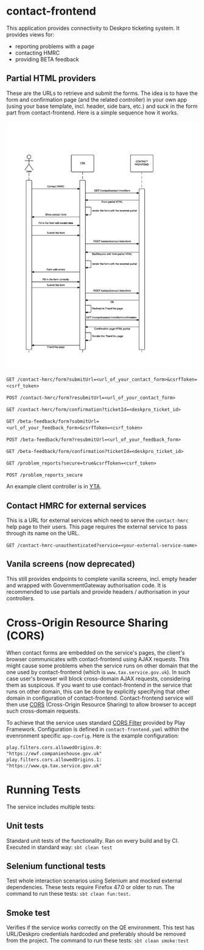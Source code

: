 contact-frontend
================

This application provides connectivity to Deskpro ticketing system. It provides views for:
 - reporting problems with a page
 - contacting HMRC
 - providing BETA feedback

## Partial HTML providers

These are the URLs to retrieve and submit the forms. The idea is to have the form and confirmation page (and the related controller) in your own app (using your base template, incl. header, side bars, etc.) and suck in the form part from contact-frontend. Here is a simple sequence how it works.

![alt tag](docs/partials.png)

`GET /contact-hmrc/form?submitUrl=<url_of_your_contact_form>&csrfToken=<csrf_token>`

`POST /contact-hmrc/form?resubmitUrl=<url_of_your_contact_form>`

`GET /contact-hmrc/form/confirmation?ticketId=<deskpro_ticket_id>`

`GET /beta-feedback/form?submitUrl=<url_of_your_feedback_form>&csrfToken=<csrf_token>`

`POST /beta-feedback/form?resubmitUrl=<url_of_your_feedback_form>`

`GET /beta-feedback/form/confirmation?ticketId=<deskpro_ticket_id>`

`GET /problem_reports?secure=true&csrfToken=<csrf_token>`

`POST /problem_reports_secure`

An example client controller is in [YTA](https://github.tools.tax.service.gov.uk/HMRC/business-tax-account/blob/master/app/controllers/HelpAndContactController.scala).

## Contact HMRC for external services

This is a URL for external services which need to serve the `contact-hmrc` help page to their users. This page requires the external service to pass through its name on the URL.

`GET /contact-hmrc-unauthenticated?service=<your-external-service-name>`

## Vanila screens (now deprecated)

This still provides endpoints to complete vanilla screens, incl. empty header and wrapped with GovernmentGateway authorisation code. It is recommended to use partials and provide headers / authorisation in your controllers.

# Cross-Origin Resource Sharing (CORS)

When contact forms are embedded on the service's pages, the client's browser communicates with contact-frontend using AJAX requests.
This might cause some problems when the service runs on other domain that the one used by contact-frontend (which is `www.tax.service.gov.uk`). In such case user's browser will block cross-domain AJAX requests, considering them as suspicous.
If you want to use contact-frontend in the service that runs on other domain, this can be done by explicitly specifying that other domain in configuration of contact-frontend. Contact-frontend service will then use [CORS](https://developer.mozilla.org/en-US/docs/Web/HTTP/CORS) (Cross-Origin Resource Sharing) to allow browser to accept such cross-domain requests.

To achieve that the service uses standard  [CORS Filter](https://www.playframework.com/documentation/2.5.x/CorsFilter) provided by Play Framework.
Configuration is defined in `contact-frontend.yaml` within the evenronment specific `app-config`. Here is the example configuration:
```
play.filters.cors.allowedOrigins.0: "https://ewf.companieshouse.gov.uk"
play.filters.cors.allowedOrigins.1: "https://www.qa.tax.service.gov.uk"
```

# Running Tests

The service includes multiple tests:

## Unit tests
Standard unit tests of the functionality. Ran on every build and by CI.
Executed in standard way: `sbt clean test`

## Selenium functional tests
Test whole interaction scenarios using Selenium and mocked external
dependencies.
These tests require Firefox 47.0 or older to run.
The command to run these tests: `sbt clean fun:test`.

## Smoke test
Verifies if the service works correctly on the QE environment.
This test has URL/Deskpro credentials hardcoded and preferably should
be removed from the project.
The command to run these tests: `sbt clean smoke:test`
